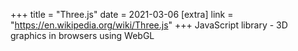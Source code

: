 +++
title = "Three.js"
date = 2021-03-06
[extra]
link = "https://en.wikipedia.org/wiki/Three.js"
+++
JavaScript library - 3D graphics in browsers using WebGL

